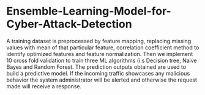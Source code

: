 # Ensemble-Learning-Model-for-Cyber-Attack-Detection
A training dataset is preprocessed by feature mapping, replacing missing values with mean of that particular feature, correlation coefficient method to identify optimized features and feature normalization. Then we implement 10 cross fold validation to train three ML algorithms (i.s Decision tree, Naive Bayes and Random Forest. The prediction outputs obtained are used to build a predictive model. If the incoming traffic showcases any malicious behavior the system administrator will be alerted and otherwise the request made will receive a response.
